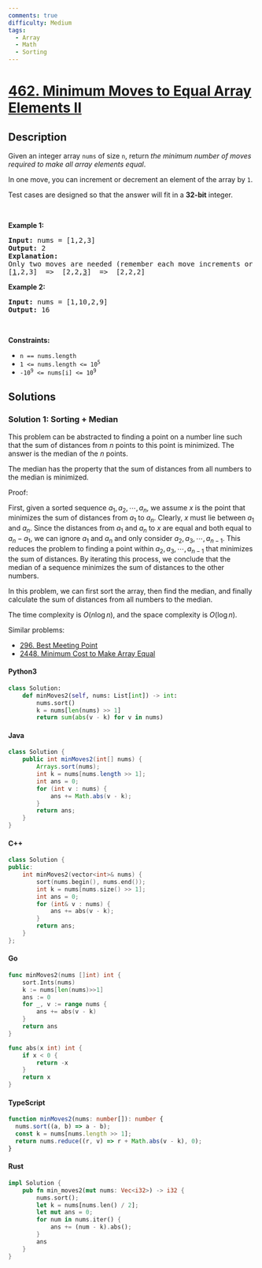 ```yaml
---
comments: true
difficulty: Medium
tags:
  - Array
  - Math
  - Sorting
---
```


<!-- problem:start -->

# [462. Minimum Moves to Equal Array Elements II](https://leetcode.com/problems/minimum-moves-to-equal-array-elements-ii)


## Description

<!-- description:start -->

<p>Given an integer array <code>nums</code> of size <code>n</code>, return <em>the minimum number of moves required to make all array elements equal</em>.</p>

<p>In one move, you can increment or decrement an element of the array by <code>1</code>.</p>

<p>Test cases are designed so that the answer will fit in a <strong>32-bit</strong> integer.</p>

<p>&nbsp;</p>
<p><strong class="example">Example 1:</strong></p>

<pre>
<strong>Input:</strong> nums = [1,2,3]
<strong>Output:</strong> 2
<strong>Explanation:</strong>
Only two moves are needed (remember each move increments or decrements one element):
[<u>1</u>,2,3]  =&gt;  [2,2,<u>3</u>]  =&gt;  [2,2,2]
</pre>

<p><strong class="example">Example 2:</strong></p>

<pre>
<strong>Input:</strong> nums = [1,10,2,9]
<strong>Output:</strong> 16
</pre>

<p>&nbsp;</p>
<p><strong>Constraints:</strong></p>

<ul>
	<li><code>n == nums.length</code></li>
	<li><code>1 &lt;= nums.length &lt;= 10<sup>5</sup></code></li>
	<li><code>-10<sup>9</sup> &lt;= nums[i] &lt;= 10<sup>9</sup></code></li>
</ul>

<!-- description:end -->

## Solutions

<!-- solution:start -->

### Solution 1: Sorting + Median

This problem can be abstracted to finding a point on a number line such that the sum of distances from $n$ points to this point is minimized. The answer is the median of the $n$ points.

The median has the property that the sum of distances from all numbers to the median is minimized.

Proof:

First, given a sorted sequence $a_1, a_2, \cdots, a_n$, we assume $x$ is the point that minimizes the sum of distances from $a_1$ to $a_n$. Clearly, $x$ must lie between $a_1$ and $a_n$. Since the distances from $a_1$ and $a_n$ to $x$ are equal and both equal to $a_n - a_1$, we can ignore $a_1$ and $a_n$ and only consider $a_2, a_3, \cdots, a_{n-1}$. This reduces the problem to finding a point within $a_2, a_3, \cdots, a_{n-1}$ that minimizes the sum of distances. By iterating this process, we conclude that the median of a sequence minimizes the sum of distances to the other numbers.

In this problem, we can first sort the array, then find the median, and finally calculate the sum of distances from all numbers to the median.

The time complexity is $O(n \log n)$, and the space complexity is $O(\log n)$.

Similar problems:

- [296. Best Meeting Point](https://github.com/doocs/leetcode/blob/main/solution/0200-0299/0296.Best%20Meeting%20Point/README_EN.md)
- [2448. Minimum Cost to Make Array Equal](https://github.com/doocs/leetcode/blob/main/solution/2400-2499/2448.Minimum%20Cost%20to%20Make%20Array%20Equal/README_EN.md)

<!-- tabs:start -->

#### Python3

```python
class Solution:
    def minMoves2(self, nums: List[int]) -> int:
        nums.sort()
        k = nums[len(nums) >> 1]
        return sum(abs(v - k) for v in nums)
```

#### Java

```java
class Solution {
    public int minMoves2(int[] nums) {
        Arrays.sort(nums);
        int k = nums[nums.length >> 1];
        int ans = 0;
        for (int v : nums) {
            ans += Math.abs(v - k);
        }
        return ans;
    }
}
```

#### C++

```cpp
class Solution {
public:
    int minMoves2(vector<int>& nums) {
        sort(nums.begin(), nums.end());
        int k = nums[nums.size() >> 1];
        int ans = 0;
        for (int& v : nums) {
            ans += abs(v - k);
        }
        return ans;
    }
};
```

#### Go

```go
func minMoves2(nums []int) int {
	sort.Ints(nums)
	k := nums[len(nums)>>1]
	ans := 0
	for _, v := range nums {
		ans += abs(v - k)
	}
	return ans
}

func abs(x int) int {
	if x < 0 {
		return -x
	}
	return x
}
```

#### TypeScript

```ts
function minMoves2(nums: number[]): number {
  nums.sort((a, b) => a - b);
  const k = nums[nums.length >> 1];
  return nums.reduce((r, v) => r + Math.abs(v - k), 0);
}
```

#### Rust

```rust
impl Solution {
    pub fn min_moves2(mut nums: Vec<i32>) -> i32 {
        nums.sort();
        let k = nums[nums.len() / 2];
        let mut ans = 0;
        for num in nums.iter() {
            ans += (num - k).abs();
        }
        ans
    }
}
```

<!-- tabs:end -->

<!-- solution:end -->

<!-- problem:end -->
